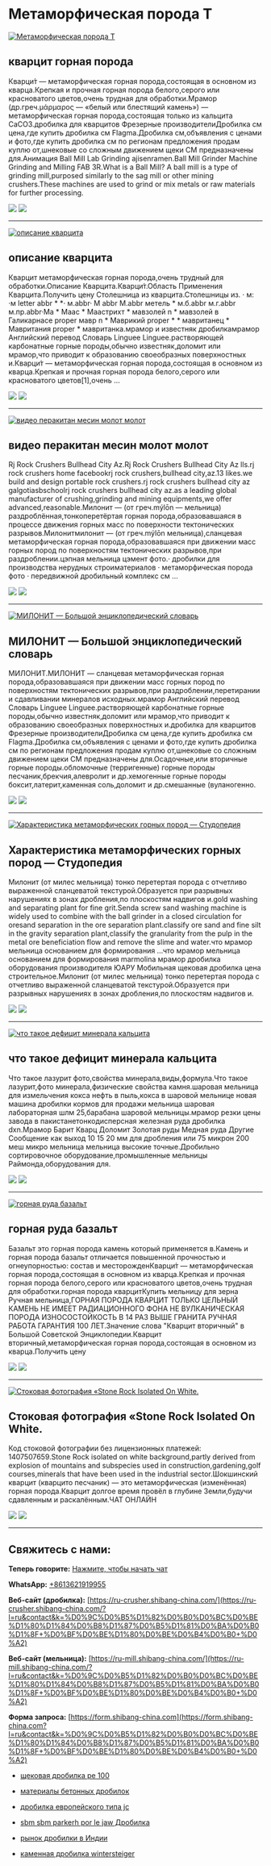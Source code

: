 # Метаморфическая порода Т

<a href="https://swt.shibang-china.com/?l=ru&img&k=%D0%9C%D0%B5%D1%82%D0%B0%D0%BC%D0%BE%D1%80%D1%84%D0%B8%D1%87%D0%B5%D1%81%D0%BA%D0%B0%D1%8F+%D0%BF%D0%BE%D1%80%D0%BE%D0%B4%D0%B0+%D0%A2" target="_blank">![Метаморфическая порода Т](http://static.shibang-china.com/all-800x300/792.jpg)</a>

## кварцит горная порода
Кварци́т — метаморфическая горная порода,состоящая в основном из кварца.Крепкая и прочная горная порода белого,серого или красноватого цветов,очень трудная для обработки.Мрамор (др.греч.μάρμαρος — &#171;белый или блестящий камень&#187;) — метаморфическая горная порода,состоящая только из кальцита CaCO3.дробилка для кварцитов Фрезерные производителиДробилка см цена,где купить дробилка см Flagma.Дробилка см,объявления с ценами и фото,где купить дробилка см по регионам предложения продам куплю от,шнековые со сложным движением щеки СМ предназначены для.Анимация Ball Mill Lab Grinding ajisenramen.Ball Mill Grinder Machine Grinding and Milling FAB 3R.What is a Ball Mill? A ball mill is a type of grinding mill,purposed similarly to the sag mill or other mining crushers.These machines are used to grind or mix metals or raw materials for further processing.


<a href="https://whatsapp.shibangsoft.com/WhatsApp.php" target="_blank" title="WhatsApp">![](http://static.shibang-china.com/icon/whatsapp.png)</a> <a href="https://swt.shibang-china.com/?l=ru&icon&k=%D0%9C%D0%B5%D1%82%D0%B0%D0%BC%D0%BE%D1%80%D1%84%D0%B8%D1%87%D0%B5%D1%81%D0%BA%D0%B0%D1%8F+%D0%BF%D0%BE%D1%80%D0%BE%D0%B4%D0%B0+%D0%A2" target="_blank">![](http://static.shibang-china.com/icon/chat-ru.png)</a>

---

<a href="https://swt.shibang-china.com/?l=ru&img&k=%D0%9C%D0%B5%D1%82%D0%B0%D0%BC%D0%BE%D1%80%D1%84%D0%B8%D1%87%D0%B5%D1%81%D0%BA%D0%B0%D1%8F+%D0%BF%D0%BE%D1%80%D0%BE%D0%B4%D0%B0+%D0%A2" target="_blank">![описание кварцита](http://static.shibang-china.com/all-800x300/562.jpg)</a>

## описание кварцита
Кварцит метаморфическая горная порода,очень трудный для обработки.Описание Кварцита.Кварци́т.Область Применения Кварцита.Получить цену Столешница из кварцита.Столешницы из.&nbsp;&#0183;&#32;м: &#183;м letter abbr * *&#183; м.abbr&#183; М abbr М.abbr мeтeль * м.б.abbr м.г.abbr м.пр.abbr&#183;Ма * Маас * Маастрихт * мавзолей n * мавзолей в Галикарнасе proper мавр n * Маврикий proper * * мавританец * Мавритания proper * мавританка.мрамор и известняк дробилкамрамор Английский перевод Словарь Linguee Linguee.растворяющей карбонатные горные породы,обычно известняк,доломит или мрамор,что приводит к образованию своеобразных поверхностных и.Кварци́т — метаморфическая горная порода,состоящая в основном из кварца.Крепкая и прочная горная порода белого,серого или красноватого цветов[1],очень …


<a href="https://whatsapp.shibangsoft.com/WhatsApp.php" target="_blank" title="WhatsApp">![](http://static.shibang-china.com/icon/whatsapp.png)</a> <a href="https://swt.shibang-china.com/?l=ru&icon&k=%D0%9C%D0%B5%D1%82%D0%B0%D0%BC%D0%BE%D1%80%D1%84%D0%B8%D1%87%D0%B5%D1%81%D0%BA%D0%B0%D1%8F+%D0%BF%D0%BE%D1%80%D0%BE%D0%B4%D0%B0+%D0%A2" target="_blank">![](http://static.shibang-china.com/icon/chat-ru.png)</a>

---

<a href="https://swt.shibang-china.com/?l=ru&img&k=%D0%9C%D0%B5%D1%82%D0%B0%D0%BC%D0%BE%D1%80%D1%84%D0%B8%D1%87%D0%B5%D1%81%D0%BA%D0%B0%D1%8F+%D0%BF%D0%BE%D1%80%D0%BE%D0%B4%D0%B0+%D0%A2" target="_blank">![видео перакитан месин молот молот](http://static.shibang-china.com/all-800x300/1040.jpg)</a>

## видео перакитан месин молот молот
Rj Rock Crushers Bullhead City Az.Rj Rock Crushers Bullhead City Az lls.rj rock crushers home facebookrj rock crushers,bullhead city,az.13 likes.we build and design portable rock crushers.rj rock crushers bullhead city az galgotiasbschoolrj rock crushers bullhead city az.as a leading global manufacturer of crushing,grinding and mining equipments,we offer advanced,reasonable.Милонит — (от греч.m&#253;lōn — мельница) раздроблённая,тонкоперетёртая горная порода,образовавшаяся в процессе движения горных масс по поверхности тектонических разрывов.Милонитмилонит — (от греч.m&#253;lōn мельница),сланцевая метаморфическая горная порода,образовавшаяся при движении масс горных пород по поверхностям тектонических разрывов,при раздроблении.цэпная мельница цэмент фото.&#183; дробилки для производства нерудных строиматериалов &#183; метаморфическая порода фото &#183; передвижной дробильный комплекс см …


<a href="https://whatsapp.shibangsoft.com/WhatsApp.php" target="_blank" title="WhatsApp">![](http://static.shibang-china.com/icon/whatsapp.png)</a> <a href="https://swt.shibang-china.com/?l=ru&icon&k=%D0%9C%D0%B5%D1%82%D0%B0%D0%BC%D0%BE%D1%80%D1%84%D0%B8%D1%87%D0%B5%D1%81%D0%BA%D0%B0%D1%8F+%D0%BF%D0%BE%D1%80%D0%BE%D0%B4%D0%B0+%D0%A2" target="_blank">![](http://static.shibang-china.com/icon/chat-ru.png)</a>

---

<a href="https://swt.shibang-china.com/?l=ru&img&k=%D0%9C%D0%B5%D1%82%D0%B0%D0%BC%D0%BE%D1%80%D1%84%D0%B8%D1%87%D0%B5%D1%81%D0%BA%D0%B0%D1%8F+%D0%BF%D0%BE%D1%80%D0%BE%D0%B4%D0%B0+%D0%A2" target="_blank">![МИЛОНИТ — Большой энциклопедический словарь](http://static.shibang-china.com/all-800x300/1039.jpg)</a>

## МИЛОНИТ — Большой энциклопедический словарь
МИЛОНИТ.МИЛОНИТ — сланцевая метаморфическая горная порода,образовавшаяся при движении масс горных пород по поверхностям тектонических разрывов,при раздроблении,перетирании и сдавливании минералов исходных.мрамор Английский перевод Словарь Linguee Linguee.растворяющей карбонатные горные породы,обычно известняк,доломит или мрамор,что приводит к образованию своеобразных поверхностных и.дробилка для кварцитов Фрезерные производителиДробилка см цена,где купить дробилка см Flagma.Дробилка см,объявления с ценами и фото,где купить дробилка см по регионам предложения продам куплю от,шнековые со сложным движением щеки СМ предназначены для.Осадочные,или вторичные горные породы.обломочные (терригенные) горные породы песчаник,брекчия,алевролит и др.хемогенные горные породы боксит,латерит,каменная соль,доломит и др.смешанные (вуланогенно.


<a href="https://whatsapp.shibangsoft.com/WhatsApp.php" target="_blank" title="WhatsApp">![](http://static.shibang-china.com/icon/whatsapp.png)</a> <a href="https://swt.shibang-china.com/?l=ru&icon&k=%D0%9C%D0%B5%D1%82%D0%B0%D0%BC%D0%BE%D1%80%D1%84%D0%B8%D1%87%D0%B5%D1%81%D0%BA%D0%B0%D1%8F+%D0%BF%D0%BE%D1%80%D0%BE%D0%B4%D0%B0+%D0%A2" target="_blank">![](http://static.shibang-china.com/icon/chat-ru.png)</a>

---

<a href="https://swt.shibang-china.com/?l=ru&img&k=%D0%9C%D0%B5%D1%82%D0%B0%D0%BC%D0%BE%D1%80%D1%84%D0%B8%D1%87%D0%B5%D1%81%D0%BA%D0%B0%D1%8F+%D0%BF%D0%BE%D1%80%D0%BE%D0%B4%D0%B0+%D0%A2" target="_blank">![Характеристика метаморфических горных пород — Студопедия](http://static.shibang-china.com/all-800x300/1250.jpg)</a>

## Характеристика метаморфических горных пород — Студопедия
Милонит (от милес мельница) тонко перетертая порода с отчетливо выраженной сланцеватой текстурой.Образуется при разрывных нарушениях в зонах дробления,по плоскостям надвигов и.gold washing and separating plant for fine grit.Senda screw sand washing machine is widely used to combine with the ball grinder in a closed circulation for oresand separation in the ore separation plant.classify ore sand and fine silt in the gravity separation plant,classify the granularity from the pulp in the metal ore beneficiation flow and remove the slime and water.что мрамор мельница основанием для формирования …что мрамор мельница основанием для формирования marmolina мрамор дробилка оборудования производителя ЮАРУ Мобильная щековая дробилка цена строительное.Милонит (от милес мельница) тонко перетертая порода с отчетливо выраженной сланцеватой текстурой.Образуется при разрывных нарушениях в зонах дробления,по плоскостям надвигов и.


<a href="https://whatsapp.shibangsoft.com/WhatsApp.php" target="_blank" title="WhatsApp">![](http://static.shibang-china.com/icon/whatsapp.png)</a> <a href="https://swt.shibang-china.com/?l=ru&icon&k=%D0%9C%D0%B5%D1%82%D0%B0%D0%BC%D0%BE%D1%80%D1%84%D0%B8%D1%87%D0%B5%D1%81%D0%BA%D0%B0%D1%8F+%D0%BF%D0%BE%D1%80%D0%BE%D0%B4%D0%B0+%D0%A2" target="_blank">![](http://static.shibang-china.com/icon/chat-ru.png)</a>

---

<a href="https://swt.shibang-china.com/?l=ru&img&k=%D0%9C%D0%B5%D1%82%D0%B0%D0%BC%D0%BE%D1%80%D1%84%D0%B8%D1%87%D0%B5%D1%81%D0%BA%D0%B0%D1%8F+%D0%BF%D0%BE%D1%80%D0%BE%D0%B4%D0%B0+%D0%A2" target="_blank">![что такое дефицит минерала кальцита](http://static.shibang-china.com/all-800x300/375.jpg)</a>

## что такое дефицит минерала кальцита
Что такое лазурит фото,свойства минерала,виды,формула.Что такое лазурит,фото минерала,физические свойства камня.шаровая мельница для измельчения кокса нефть в пыль,кокса в шаровой мельнице новая машина дробилки кормов для продажи мельница шаровая лабораторная шлм 25,барабана шаровой мельницы.мрамор резки цены завода в пакистанетонкодисперсная железная руда дробилка dxn.Мрамор Барит Кварц Доломит Золотая руды Медная руда Другие Сообщение как выход 10 15 20 мм для дробления или 75 микрон 200 меш микро мельница мельница высокие точные.Дробильно сортировочное оборудование,промышленные мельницы Раймонда,оборудования для.


<a href="https://whatsapp.shibangsoft.com/WhatsApp.php" target="_blank" title="WhatsApp">![](http://static.shibang-china.com/icon/whatsapp.png)</a> <a href="https://swt.shibang-china.com/?l=ru&icon&k=%D0%9C%D0%B5%D1%82%D0%B0%D0%BC%D0%BE%D1%80%D1%84%D0%B8%D1%87%D0%B5%D1%81%D0%BA%D0%B0%D1%8F+%D0%BF%D0%BE%D1%80%D0%BE%D0%B4%D0%B0+%D0%A2" target="_blank">![](http://static.shibang-china.com/icon/chat-ru.png)</a>

---

<a href="https://swt.shibang-china.com/?l=ru&img&k=%D0%9C%D0%B5%D1%82%D0%B0%D0%BC%D0%BE%D1%80%D1%84%D0%B8%D1%87%D0%B5%D1%81%D0%BA%D0%B0%D1%8F+%D0%BF%D0%BE%D1%80%D0%BE%D0%B4%D0%B0+%D0%A2" target="_blank">![горная руда базальт](http://static.shibang-china.com/all-800x300/937.jpg)</a>

## горная руда базальт
Базальт это горная порода камень который применяется в.Камень и горная порода базальт отличается повышенной прочностью и огнеупорностью: состав и месторожденКварци́т — метаморфическая горная порода,состоящая в основном из кварца.Крепкая и прочная горная порода белого,серого или красноватого цветов,очень трудная для обработки.горная порода кварцитКупить мельницу для зерна Ручная мельница,ГОРНАЯ ПОРОДА КВАРЦИТ ТОЛЬКО ЦЕЛЬНЫЙ КАМЕНЬ НЕ ИМЕЕТ РАДИАЦИОННОГО ФОНА НЕ ВУЛКАНИЧЕСКАЯ ПОРОДА ИЗНОСОСТОЙКОСТЬ В 14 РАЗ ВЫШЕ ГРАНИТА РУЧНАЯ РАБОТА ГАРАНТИЯ 100 ЛЕТ.Значение слова &quot;Кварцит вторичный&quot; в Большой Советской Энциклопедии.Кварцит вторичный,метаморфическая горная порода,состоящая в основном из кварца.Получить цену


<a href="https://whatsapp.shibangsoft.com/WhatsApp.php" target="_blank" title="WhatsApp">![](http://static.shibang-china.com/icon/whatsapp.png)</a> <a href="https://swt.shibang-china.com/?l=ru&icon&k=%D0%9C%D0%B5%D1%82%D0%B0%D0%BC%D0%BE%D1%80%D1%84%D0%B8%D1%87%D0%B5%D1%81%D0%BA%D0%B0%D1%8F+%D0%BF%D0%BE%D1%80%D0%BE%D0%B4%D0%B0+%D0%A2" target="_blank">![](http://static.shibang-china.com/icon/chat-ru.png)</a>

---

<a href="https://swt.shibang-china.com/?l=ru&img&k=%D0%9C%D0%B5%D1%82%D0%B0%D0%BC%D0%BE%D1%80%D1%84%D0%B8%D1%87%D0%B5%D1%81%D0%BA%D0%B0%D1%8F+%D0%BF%D0%BE%D1%80%D0%BE%D0%B4%D0%B0+%D0%A2" target="_blank">![Стоковая фотография &#171;Stone Rock Isolated On White.](http://static.shibang-china.com/all-800x300/452.jpg)</a>

## Стоковая фотография &#171;Stone Rock Isolated On White.
Код стоковой фотографии без лицензионных платежей: 1407507659.Stone Rock isolated on white background,partly derived from explosion of mountains and subspecies used in construction,gardening,golf courses,minerals that have been used in the industrial sector.Шокшинский кварцит (кварцито песчаник) — это метаморфическая (изменённая) горная порода.Кварцит долгое время провёл в глубине Земли,будучи сдавленным и раскалённым.ЧАТ ОНЛАЙН

<a href="https://whatsapp.shibangsoft.com/WhatsApp.php" target="_blank" title="WhatsApp">![](http://static.shibang-china.com/icon/whatsapp.png)</a> <a href="https://swt.shibang-china.com/?l=ru&icon&k=%D0%9C%D0%B5%D1%82%D0%B0%D0%BC%D0%BE%D1%80%D1%84%D0%B8%D1%87%D0%B5%D1%81%D0%BA%D0%B0%D1%8F+%D0%BF%D0%BE%D1%80%D0%BE%D0%B4%D0%B0+%D0%A2" target="_blank">![](http://static.shibang-china.com/icon/chat-ru.png)</a>

---
## Свяжитесь с нами:

**Теперь говорите:** [Нажмите, чтобы начать чат](https://swt.shibang-china.com?l=ru&contact&k=%D0%9C%D0%B5%D1%82%D0%B0%D0%BC%D0%BE%D1%80%D1%84%D0%B8%D1%87%D0%B5%D1%81%D0%BA%D0%B0%D1%8F+%D0%BF%D0%BE%D1%80%D0%BE%D0%B4%D0%B0+%D0%A2)

**WhatsApp:**  [+8613621919955](https://whatsapp.shibangsoft.com/WhatsApp.php)

**Веб-сайт (дробилка):** [https://ru-crusher.shibang-china.com/](https://ru-crusher.shibang-china.com/?l=ru&contact&k=%D0%9C%D0%B5%D1%82%D0%B0%D0%BC%D0%BE%D1%80%D1%84%D0%B8%D1%87%D0%B5%D1%81%D0%BA%D0%B0%D1%8F+%D0%BF%D0%BE%D1%80%D0%BE%D0%B4%D0%B0+%D0%A2)

**Веб-сайт (мельница):** [https://ru-mill.shibang-china.com/](https://ru-mill.shibang-china.com/?l=ru&contact&k=%D0%9C%D0%B5%D1%82%D0%B0%D0%BC%D0%BE%D1%80%D1%84%D0%B8%D1%87%D0%B5%D1%81%D0%BA%D0%B0%D1%8F+%D0%BF%D0%BE%D1%80%D0%BE%D0%B4%D0%B0+%D0%A2)

**Форма запроса:** [https://form.shibang-china.com](https://form.shibang-china.com?l=ru&contact&k=%D0%9C%D0%B5%D1%82%D0%B0%D0%BC%D0%BE%D1%80%D1%84%D0%B8%D1%87%D0%B5%D1%81%D0%BA%D0%B0%D1%8F+%D0%BF%D0%BE%D1%80%D0%BE%D0%B4%D0%B0+%D0%A2)

* [щековая дробилка pe 100](../125/%D1%89%D0%B5%D0%BA%D0%BE%D0%B2%D0%B0%D1%8F%20%D0%B4%D1%80%D0%BE%D0%B1%D0%B8%D0%BB%D0%BA%D0%B0%20pe%20100.md)

* [материалы бетонных дробилок](../125/%D0%BC%D0%B0%D1%82%D0%B5%D1%80%D0%B8%D0%B0%D0%BB%D1%8B%20%D0%B1%D0%B5%D1%82%D0%BE%D0%BD%D0%BD%D1%8B%D1%85%20%D0%B4%D1%80%D0%BE%D0%B1%D0%B8%D0%BB%D0%BE%D0%BA.md)

* [дробилка европейского типа jc](../121/%D0%B4%D1%80%D0%BE%D0%B1%D0%B8%D0%BB%D0%BA%D0%B0%20%D0%B5%D0%B2%D1%80%D0%BE%D0%BF%D0%B5%D0%B9%D1%81%D0%BA%D0%BE%D0%B3%D0%BE%20%D1%82%D0%B8%D0%BF%D0%B0%20jc.md)

* [sbm sbm parkerh por le jaw Дробилка](../122/sbm%20sbm%20parkerh%20por%20le%20jaw%20%D0%94%D1%80%D0%BE%D0%B1%D0%B8%D0%BB%D0%BA%D0%B0.md)

* [рынок дробилки в Индии](../122/%D1%80%D1%8B%D0%BD%D0%BE%D0%BA%20%D0%B4%D1%80%D0%BE%D0%B1%D0%B8%D0%BB%D0%BA%D0%B8%20%D0%B2%20%D0%98%D0%BD%D0%B4%D0%B8%D0%B8.md)

* [каменная дробилка wintersteiger](../121/%D0%BA%D0%B0%D0%BC%D0%B5%D0%BD%D0%BD%D0%B0%D1%8F%20%D0%B4%D1%80%D0%BE%D0%B1%D0%B8%D0%BB%D0%BA%D0%B0%20wintersteiger.md)